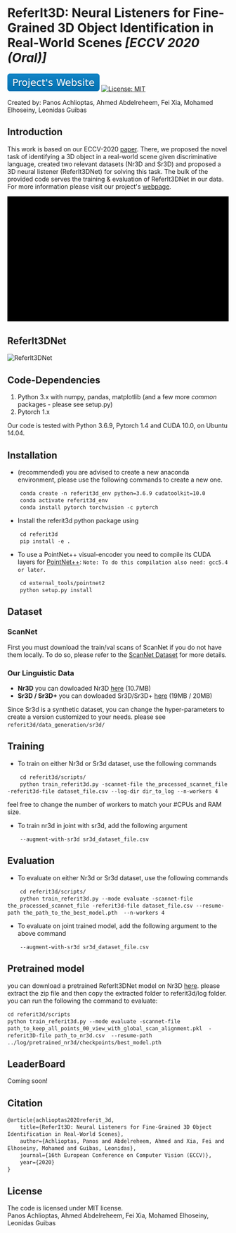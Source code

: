 # ReferIt3D: Neural Listeners for Fine-Grained 3D Object Identification in Real-World Scenes *[ECCV 2020 (Oral)]*  
[![Website Badge](images/project_website_badge.svg)](https://referit3d.github.io)
[![License: MIT](https://img.shields.io/badge/License-MIT-green.svg)](https://opensource.org/licenses/MIT)
<!--[![arXiv](https://img.shields.io/badge/arXiv-1234.56789-b31b1b.svg?style=plastic)](https://arxiv.org/abs/1234.56789)-->
Created by: Panos Achlioptas, Ahmed Abdelreheem, Fei Xia, Mohamed Elhoseiny, Leonidas Guibas  
  
 
## Introduction
This work is based on our ECCV-2020 [paper](https://www.ecva.net/papers/eccv_2020/papers_ECCV/papers/123460409.pdf). There, we proposed the novel task of identifying a 3D object in a real-world scene given discriminative language, created two relevant datasets (Nr3D and Sr3D) and proposed a 3D neural listener (ReferIt3DNet) for solving this task. The bulk of the provided code serves the training & evaluation of ReferIt3DNet in our data. For more information please visit our project's [webpage](https://referit3d.github.io).

![](images/draft_teaser_gif.gif)

## ReferIt3DNet
![ReferIt3DNet](https://referit3d.github.io/img/method.png)

## Code-Dependencies
1. Python 3.x with numpy, pandas, matplotlib (and a few more *common* packages - please see setup.py)
2. Pytorch 1.x

Our code is tested with Python 3.6.9, Pytorch 1.4 and CUDA 10.0, on Ubuntu 14.04.

## Installation
- (recommended) you are advised to create a new anaconda environment, please use the following commands to create a new one. 
```Console
    conda create -n referit3d_env python=3.6.9 cudatoolkit=10.0
    conda activate referit3d_env
    conda install pytorch torchvision -c pytorch
```

- Install the referit3d python package using
```Console
    cd referit3d
    pip install -e .
```

- To use a PointNet++ visual-encoder you need to compile its CUDA layers for [PointNet++](http://arxiv.org/abs/1706.02413):
```Note: To do this compilation also need: gcc5.4 or later.```
```Console
    cd external_tools/pointnet2
    python setup.py install
```

## Dataset

### ScanNet
First you must download the train/val scans of ScanNet if you do not have them locally. To do so, please refer to the [ScanNet Dataset](referit3d/data/scannet/README.md) for more details.

### Our Linguistic Data
* **Nr3D** you can dowloaded Nr3D [here](https://drive.google.com/file/d/1qswKclq4BlnHSGMSgzLmUu8iqdUXD8ZC/view?usp=sharing) (10.7MB)
* **Sr3D / Sr3D+** you can dowloaded Sr3D/Sr3D+ [here](https://drive.google.com/drive/folders/1DS4uQq7fCmbJHeE-rEbO8G1-XatGEqNV?usp=sharing) (19MB / 20MB)

Since Sr3d is a synthetic dataset, you can change the hyper-parameters to create a version customized to your needs. please see ``referit3d/data_generation/sr3d/``  

## Training
* To train on either Nr3d or Sr3d dataset, use the following commands
```Console
    cd referit3d/scripts/
    python train_referit3d.py -scannet-file the_processed_scannet_file -referit3d-file dataset_file.csv --log-dir dir_to_log --n-workers 4
```
feel free to change the number of workers to match your #CPUs and RAM size.

* To train nr3d in joint with sr3d, add the following argument
```Console
    --augment-with-sr3d sr3d_dataset_file.csv
``` 

## Evaluation
* To evaluate on either Nr3d or Sr3d dataset, use the following commands
```Console
    cd referit3d/scripts/
    python train_referit3d.py --mode evaluate -scannet-file the_processed_scannet_file -referit3d-file dataset_file.csv --resume-path the_path_to_the_best_model.pth  --n-workers 4 
```
* To evaluate on joint trained model, add the following argument to the above command
```Console
    --augment-with-sr3d sr3d_dataset_file.csv
``` 

## Pretrained model
you can download a pretrained ReferIt3DNet model on Nr3D [here](https://drive.google.com/drive/folders/1v50Bwq224Cj4Y4h-OX8mzDaKCQzMeFLl?usp=sharing). please extract the zip file and then copy the extracted folder to referit3d/log folder. you can run the following the command to evaluate:
```
cd referit3d/scripts
python train_referit3d.py --mode evaluate -scannet-file path_to_keep_all_points_00_view_with_global_scan_alignment.pkl  -referit3D-file path_to_nr3d.csv  --resume-path ../log/pretrained_nr3d/checkpoints/best_model.pth
```

## LeaderBoard
   Coming soon!

## Citation
```
@article{achlioptas2020referit_3d,
    title={ReferIt3D: Neural Listeners for Fine-Grained 3D Object Identification in Real-World Scenes},
    author={Achlioptas, Panos and Abdelreheem, Ahmed and Xia, Fei and Elhoseiny, Mohamed and Guibas, Leonidas},
    journal={16th European Conference on Computer Vision (ECCV)},
    year={2020}
}
```

## License
The code is licensed under MIT license.  
Panos Achlioptas, Ahmed Abdelreheem, Fei Xia, Mohamed Elhoseiny, Leonidas Guibas
